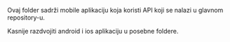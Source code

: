 Ovaj folder sadrži mobile aplikaciju koja koristi API koji se nalazi u glavnom repository-u.

Kasnije razdvojiti android i ios aplikaciju u posebne foldere.